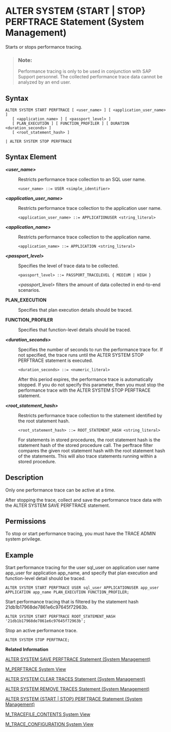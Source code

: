 <!-- loio20d2d3ed75191014bb9c86ed27c378d8 -->

# ALTER SYSTEM \{START | STOP\} PERFTRACE Statement \(System Management\)

Starts or stops performance tracing.



> ### Note:  
> Performance tracing is only to be used in conjunction with SAP Support personnel. The collected performance trace data cannot be analyzed by an end user.



<a name="loio20d2d3ed75191014bb9c86ed27c378d8__sql_alter_system_start_perftrace_1sql_alter_system_start_perftrace_syntax"/>

## Syntax

```
ALTER SYSTEM START PERFTRACE [ <user_name> ] [ <application_user_name> ]
   [ <application_name> ] [ <passport_level> ] 
   [ PLAN_EXECUTION ] [ FUNCTION_PROFILER ] [ DURATION <duration_seconds> ]
   [ <root_statement_hash> ]

| ALTER SYSTEM STOP PERFTRACE
```



<a name="loio20d2d3ed75191014bb9c86ed27c378d8__sql_alter_system_start_perftrace_1sql_alter_system_start_perftrace_syntax_element"/>

## Syntax Element


<dl>
<dt><b>

*<user\_name\>*

</b></dt>
<dd>

Restricts performance trace collection to an SQL user name.

```
<user_name> ::= USER <simple_identifier>
```



</dd><dt><b>

*<application\_user\_name\>*

</b></dt>
<dd>

Restricts performance trace collection to the application user name.

```
<application_user_name> ::= APPLICATIONUSER <string_literal>
```



</dd><dt><b>

*<application\_name\>*

</b></dt>
<dd>

Restricts performance trace collection to the application name.

```
<application_name> ::= APPLICATION <string_literal>
```



</dd><dt><b>

*<passport\_level\>*

</b></dt>
<dd>

Specifies the level of trace data to be collected.

```
<passport_level> ::= PASSPORT_TRACELEVEL { MEDIUM | HIGH }
```

*<passport\_level\>* filters the amount of data collected in end-to-end scenarios.



</dd><dt><b>

PLAN\_EXECUTION

</b></dt>
<dd>

Specifies that plan execution details should be traced.



</dd><dt><b>

FUNCTION\_PROFILER

</b></dt>
<dd>

Specifies that function-level details should be traced.



</dd><dt><b>

*<duration\_seconds\>*

</b></dt>
<dd>

Specifies the number of seconds to run the performance trace for. If not specified, the trace runs until the ALTER SYSTEM STOP PERFTRACE statement is executed.

```
<duration_seconds> ::= <numeric_literal>
```

After this period expires, the performance trace is automatically stopped. If you do not specify this parameter, then you must stop the performance trace with the ALTER SYSTEM STOP PERFTRACE statement.



</dd><dt><b>

*<root\_statement\_hash\>*

</b></dt>
<dd>

Restricts performance trace collection to the statement identified by the root statement hash.

```
<root_statement_hash> ::= ROOT_STATEMENT_HASH <string_literal>
```

For statements in stored procedures, the root statement hash is the statement hash of the stored procedure call. The perftrace filter compares the given root statement hash with the root statement hash of the statements. This will also trace statements running within a stored procedure.



</dd>
</dl>



<a name="loio20d2d3ed75191014bb9c86ed27c378d8__sql_alter_system_start_perftrace_1sql_alter_system_start_perftrace_description"/>

## Description

Only one performance trace can be active at a time.

After stopping the trace, collect and save the performance trace data with the ALTER SYSTEM SAVE PERFTRACE statement.



<a name="loio20d2d3ed75191014bb9c86ed27c378d8__section_msh_gzq_xrb"/>

## Permissions

To stop or start performance tracing, you must have the TRACE ADMIN system privilege.



<a name="loio20d2d3ed75191014bb9c86ed27c378d8__sql_alter_system_stop_perftrace_1sql_alter_system_start_perftrace_example"/>

## Example

Start performance tracing for the user sql\_user on application user name app\_user for application app\_name, and specify that plan execution and function-level detail should be traced.

```
ALTER SYSTEM START PERFTRACE USER sql_user APPLICATIONUSER app_user APPLICATION app_name PLAN_EXECUTION FUNCTION_PROFILER;
```

Start performance tracing that is filtered by the statement hash 21db1b17968de7861e6c97645f72963b.

```
ALTER SYSTEM START PERFTRACE ROOT_STATEMENT_HASH '21db1b17968de7861e6c97645f72963b';
```

Stop an active performance trace.

```
ALTER SYSTEM STOP PERFTRACE;
```

**Related Information**  


[ALTER SYSTEM SAVE PERFTRACE Statement \(System Management\)](alter-system-save-perftrace-statement-system-management-20d2973.md "Collects raw performance trace data from .prf files and saves the information into a single .tpt file.")

[M\_PERFTRACE System View](../../020-System-Views-Reference/022-Monitoring-Views/m-perftrace-system-view-20b70e8.md "Displays the state of the current performance trace. The performance trace provides detailed information about query execution.")

[ALTER SYSTEM CLEAR TRACES Statement \(System Management\)](alter-system-clear-traces-statement-system-management-20d1281.md "Clears trace files opened by SAP HANA.")

[ALTER SYSTEM REMOVE TRACES Statement \(System Management\)](alter-system-remove-traces-statement-system-management-20d25bf.md "Removes the trace files from a specified host to reduce the disk space used by large trace files.")

[ALTER SYSTEM \{START | STOP\} PERFTRACE Statement \(System Management\)](alter-system-start-stop-perftrace-statement-system-management-20d2d3e.md "Starts or stops performance tracing.")

[M\_TRACEFILE\_CONTENTS System View](../../020-System-Views-Reference/022-Monitoring-Views/m-tracefile-contents-system-view-20c8d7f.md "Provides SAP HANA information from trace files.")

[M\_TRACE\_CONFIGURATION System View](../../020-System-Views-Reference/022-Monitoring-Views/m-trace-configuration-system-view-20c89f0.md "Provides information about trace configuration statistics.")

